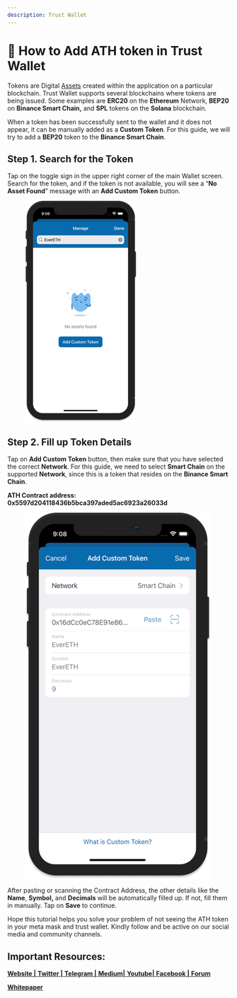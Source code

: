 ```yaml
---
description: Trust Wallet
---
```


# 📝 How to Add ATH token in Trust Wallet

Tokens are Digital [Assets](https://trustwallet.com/assets) created within the application on a particular blockchain. Trust Wallet supports several blockchains where tokens are being issued. Some examples are **ERC20** on the **Ethereum** Network, **BEP20** on **Binance Smart Chain,** and **SPL** tokens on the **Solana** blockchain.

When a token has been successfully sent to the wallet and it does not appear, it can be manually added as a **Custom Token**. For this guide, we will try to add a **BEP20** token to the **Binance Smart Chain**.



## Step 1. Search for the Token <a href="#c21a" id="c21a"></a>

Tap on the toggle sign in the upper right corner of the main Wallet screen. Search for the token, and if the token is not available, you will see a “**No Asset Found**” message with an **Add Custom Token** button.

<figure><img src="../.gitbook/assets/trust1.png" alt=""><figcaption></figcaption></figure>

## Step 2. Fill up Token Details <a href="#198d" id="198d"></a>

Tap on **Add Custom Token** button, then make sure that you have selected the correct **Network**. For this guide, we need to select **Smart Chain** on the supported **Network**, since this is a token that resides on the **Binance Smart Chain**.

**ATH Contract address: 0x5597d204118436b5bca397aded5ac6923a26033d**



<figure><img src="../.gitbook/assets/trust2.png" alt=""><figcaption></figcaption></figure>

After pasting or scanning the Contract Address, the other details like the **Name**, **Symbol,** and **Decimals** will be automatically filled up. If not, fill them in manually. Tap on **Save** to continue.

Hope this tutorial helps you solve your problem of not seeing the ATH token in your meta mask and trust wallet. Kindly follow and be active on our social media and community channels.



## Important Resources:

[**Website |** ](https://athenadexfi.io/)[**Twitter |** ](https://twitter.com/AthenaDexFi)[**Telegram |** ](https://t.me/AthenaCryptoBankGroup)[**Medium|** ](https://medium.com/@AthenaDexFi)[**Youtube|** ](https://www.youtube.com/@AthenaDexFi)[**Facebook |**  ](https://www.facebook.com/AthenaDexFi)[**Forum**](https://forum.athenacryptobank.io/)

[**Whitepaper**](https://athenacryptobank.io/doc/WHITEPAPER\_ATHENA\_CRYPTO\_BANK.pdf)
